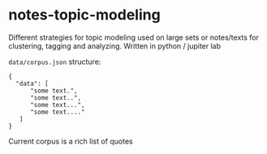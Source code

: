 # notes-topic-modeling

Different strategies for topic modeling used on large sets or notes/texts for clustering, tagging and analyzing. Written in python / jupiter lab

`data/corpus.json` structure:
```
{
  "data": [ 
      "some text.",
      "some text..",
      "some text...",
      "some text...."
   ]
}
```

Current corpus is a rich list of quotes